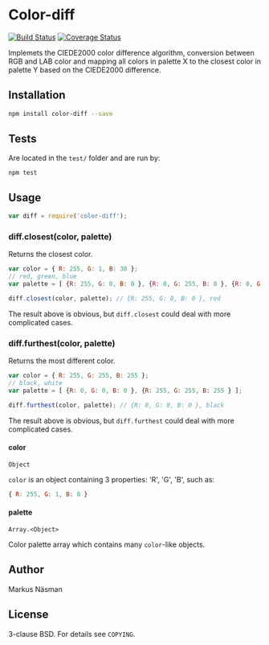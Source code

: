 # Color-diff
[![Build Status](https://travis-ci.org/markusn/color-diff.png)](https://travis-ci.org/markusn/color-diff)
[![Coverage Status](https://coveralls.io/repos/markusn/color-diff/badge.png?branch=master)](https://coveralls.io/r/markusn/color-diff?branch=master)

Implemets the CIEDE2000 color difference algorithm, conversion between RGB and LAB color and mapping all colors in palette X to the closest color in palette Y based on the CIEDE2000 difference.

## Installation

```bash
npm install color-diff --save
```

## Tests

Are located in the `test/` folder and are run by:

	npm test


## Usage

```js
var diff = require('color-diff');
```

### diff.closest(color, palette)

Returns the closest color.

```js
var color = { R: 255, G: 1, B: 30 };
// red, green, blue
var palette = [ {R: 255, G: 0, B: 0 }, {R: 0, G: 255, B: 0 }, {R: 0, G: 0, B: 255} ];

diff.closest(color, palette); // {R: 255, G: 0, B: 0 }, red
```

The result above is obvious, but `diff.closest` could deal with more complicated cases.

### diff.furthest(color, palette)

Returns the most different color.

```js
var color = { R: 255, G: 255, B: 255 };
// black, white
var palette = [ {R: 0, G: 0, B: 0 }, {R: 255, G: 255, B: 255 } ];

diff.furthest(color, palette); // {R: 0, G: 0, B: 0 }, black
```

The result above is obvious, but `diff.furthest` could deal with more complicated cases.


#### color
`Object`

`color` is an object containing 3 properties: 'R', 'G', 'B', such as:

```js
{ R: 255, G: 1, B: 0 }
```	

#### palette

`Array.<Object>`

Color palette array which contains many `color`-like objects.


## Author
Markus Näsman

## License
3-clause BSD. For details see `COPYING`.
